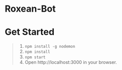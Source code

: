 # Roxean-Bot

# Get Started
> 1. `npm install -g nodemon`
> 2. `npm install`
> 3. `npm start`
> 4. Open http://localhost:3000 in your browser.
